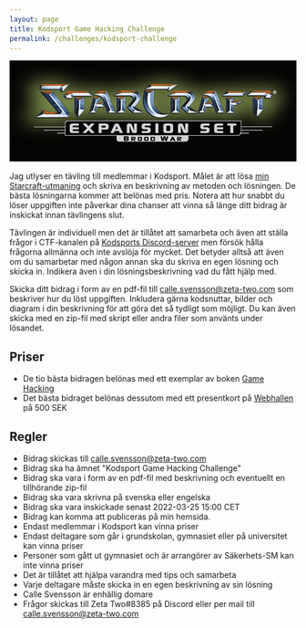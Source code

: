 ```yaml
---
layout: page
title: Kodsport Game Hacking Challenge
permalink: /challenges/kodsport-challenge
---
```


![Starcraft: Brood War logo](/assets/images/software/broodwar-logo.jpg)

Jag utlyser en tävling till medlemmar i Kodsport. Målet är att lösa [min Starcraft-utmaning](/challenges/) och skriva en beskrivning av metoden och lösningen. De bästa lösningarna kommer att belönas med pris. Notera att hur snabbt du löser uppgiften inte påverkar dina chanser att vinna så länge ditt bidrag är inskickat innan tävlingens slut.

Tävlingen är individuell men det är tillåtet att samarbeta och även att ställa frågor i CTF-kanalen på [Kodsports Discord-server](http://discord.gg/W77q5ps) men försök hålla frågorna allmänna och inte avslöja för mycket. Det betyder alltså att  även om du samarbetar med någon annan ska du skriva en egen lösning och skicka in. Indikera även i din lösningsbeskrivning vad du fått hjälp med.

Skicka ditt bidrag i form av en pdf-fil till [calle.svensson@zeta-two.com](mailto:calle.svensson@zeta-two.com) som beskriver hur du löst uppgiften. Inkludera gärna kodsnuttar, bilder och diagram i din beskrivning för att göra det så tydligt som möjligt. Du kan även skicka med en zip-fil med skript eller andra filer som använts under lösandet.

## Priser

* De tio bästa bidragen belönas med ett exemplar av boken [Game Hacking](https://nostarch.com/gamehacking)
* Det bästa bidraget belönas dessutom med ett presentkort på [Webhallen](https://www.webhallen.com/) på 500 SEK

## Regler

* Bidrag skickas till [calle.svensson@zeta-two.com](mailto:calle.svensson@zeta-two.com)
* Bidrag ska ha ämnet "Kodsport Game Hacking Challenge"
* Bidrag ska vara i form av en pdf-fil med beskrivning och eventuellt en tillhörande zip-fil
* Bidrag ska vara skrivna på svenska eller engelska
* Bidrag ska vara inskickade senast 2022-03-25 15:00 CET
* Bidrag kan komma att publiceras på min hemsida.
* Endast medlemmar i Kodsport kan vinna priser
* Endast deltagare som går i grundskolan, gymnasiet eller på universitet kan vinna priser
* Personer som gått ut gymnasiet och är arrangörer av Säkerhets-SM kan inte vinna priser
* Det är tillåtet att hjälpa varandra med tips och samarbeta
* Varje deltagare måste skicka in en egen beskrivning av sin lösning
* Calle Svensson är enhällig domare
* Frågor skickas till Zeta Two#8385 på Discord eller per mail till [calle.svensson@zeta-two.com](mailto:calle.svensson@zeta-two.com)